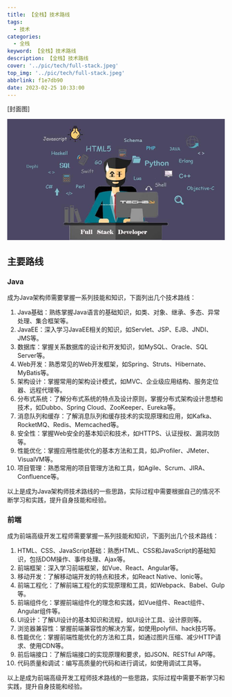 ```yaml
---
title: 【全栈】技术路线
tags:
  - 技术
categories:
  - 全栈
keyword: 【全栈】技术路线
description: 【全栈】技术路线
cover: '../pic/tech/full-stack.jpeg'
top_img: '../pic/tech/full-stack.jpeg'
abbrlink: f1e7db90
date: 2023-02-25 10:33:00
---
```


[封面图]

![封面图](../pic/tech/full-stack.jpeg)

## 主要路线

### Java

成为Java架构师需要掌握一系列技能和知识，下面列出几个技术路线：

1. Java基础：熟练掌握Java语言的基础知识，如类、对象、继承、多态、异常处理、集合框架等。
2. JavaEE：深入学习JavaEE相关的知识，如Servlet、JSP、EJB、JNDI、JMS等。
3. 数据库：掌握关系数据库的设计和开发知识，如MySQL、Oracle、SQL Server等。
4. Web开发：熟悉常见的Web开发框架，如Spring、Struts、Hibernate、MyBatis等。
5. 架构设计：掌握常用的架构设计模式，如MVC、企业级应用结构、服务定位器、远程代理等。
6. 分布式系统：了解分布式系统的特点及设计原则，掌握分布式架构设计思想和技术，如Dubbo、Spring Cloud、ZooKeeper、Eureka等。
7. 消息队列和缓存：了解消息队列和缓存技术的实现原理和应用，如Kafka、RocketMQ、Redis、Memcached等。
8. 安全性：掌握Web安全的基本知识和技术，如HTTPS、认证授权、漏洞攻防等。
9. 性能优化：掌握应用性能优化的基本方法和工具，如JProfiler、JMeter、VisualVM等。
10. 项目管理：熟悉常用的项目管理方法和工具，如Agile、Scrum、JIRA、Confluence等。

以上是成为Java架构师技术路线的一些思路，实际过程中需要根据自己的情况不断学习和实践，提升自身技能和经验。

### 前端

成为前端高级开发工程师需要掌握一系列技能和知识，下面列出几个技术路线：

1. HTML、CSS、JavaScript基础：熟悉HTML、CSS和JavaScript的基础知识，包括DOM操作、事件处理、Ajax等。
2. 前端框架：深入学习前端框架，如Vue、React、Angular等。
3. 移动开发：了解移动端开发的特点和技术，如React Native、Ionic等。
4. 前端工程化：了解前端工程化的实现原理和工具，如Webpack、Babel、Gulp等。
5. 前端组件化：掌握前端组件化的理念和实践，如Vue组件、React组件、Angular组件等。
6. UI设计：了解UI设计的基本知识和流程，如UI设计工具、设计原则等。
7. 浏览器兼容性：掌握前端兼容性的解决方案，如使用polyfill、hack技巧等。
8. 性能优化：掌握前端性能优化的方法和工具，如通过图片压缩、减少HTTP请求、使用CDN等。
9. 前后端接口：了解后端接口的实现原理和要求，如JSON、RESTful API等。
10. 代码质量和调试：编写高质量的代码和进行调试，如使用调试工具等。

以上是成为前端高级开发工程师技术路线的一些思路，实际过程中需要不断学习和实践，提升自身技能和经验。